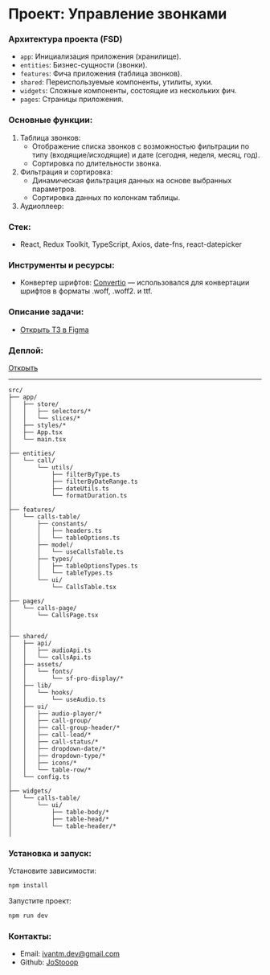 # Проект: Управление звонками

### Архитектура проекта (FSD)
- `app`: Инициализация приложения (хранилище).
- `entities`: Бизнес-сущности (звонки).
- `features`: Фича приложения (таблица звонков).
- `shared`: Переиспользуемые компоненты, утилиты, хуки.
- `widgets`: Сложные компоненты, состоящие из нескольких фич.
- `pages`: Страницы приложения.

### Основные функции:
1. Таблица звонков:
   - Отображение списка звонков с возможностью фильтрации по типу (входящие/исходящие) и дате (сегодня, неделя, месяц, год).
   - Сортировка по длительности звонка.
2. Фильтрация и сортировка:
   - Динамическая фильтрация данных на основе выбранных параметров.
   - Сортировка данных по колонкам таблицы.
3. Аудиоплеер:

### Стек:
- React, Redux Toolkit, TypeScript, Axios, date-fns, react-datepicker

### Инструменты и ресурсы:
- Конвертер шрифтов: [Convertio](https://convertio.co/ru/otf-woff/) — использовался для конвертации шрифтов в форматы .woff, .woff2. и ttf.



### Описание задачи:
- [Открыть ТЗ в Figma](https://www.figma.com/design/yfFIzjZSTuLBR3FROcS26a/TZ-FRONT-2024?node-id=1-223&t=46CAJc7aQtfgkR1v-0) 

### Деплой:
[Открыть](https://test-task-skilla-kappa.vercel.app/)

***

```text
src/
├── app/
│   ├── store/
│   │   ├── selectors/*
│   │   └── slices/*
│   ├── styles/*
│   ├── App.tsx
│   └── main.tsx
│
├── entities/
│   └── call/
│       └── utils/
│           ├── filterByType.ts
│           ├── filterByDateRange.ts
│           ├── dateUtils.ts
│           └── formatDuration.ts
│
├── features/
│   └── calls-table/
│       ├── constants/
│       │   ├── headers.ts
│       │   └── tableOptions.ts
│       ├── model/
│       │   └── useCallsTable.ts
│       ├── types/
│       │   ├── tableOptionsTypes.ts
│       │   └── tableTypes.ts
│       └── ui/
│           └── CallsTable.tsx
│
├── pages/
│   └── calls-page/
│       └── CallsPage.tsx
│
│
├── shared/
│   ├── api/ 
│   │   ├── audioApi.ts
│   │   └── callsApi.ts
│   ├── assets/
│   │   └── fonts/
│   │       └── sf-pro-display/*
│   ├── lib/
│   │   └── hooks/
│   │       └── useAudio.ts
│   ├── ui/   
│   │   ├── audio-player/*
│   │   ├── call-group/
│   │   ├── call-group-header/*
│   │   ├── call-lead/*
│   │   ├── call-status/*
│   │   ├── dropdown-date/*
│   │   ├── dropdown-type/*
│   │   ├── icons/*
│   │   └── table-row/*
│   └── config.ts
│
├── widgets/
│   └── calls-table/
│       └── ui/
│           ├── table-body/*
│           ├── table-head/*
│           └── table-header/*
│
```
### Установка и запуск:
Установите зависимости:
```bash
npm install
```
Запустите проект:
```bash
npm run dev
```

### Контакты:
- Email: ivantm.dev@gmail.com
- Github: [JoStooop](https://github.com/JoStooop)

